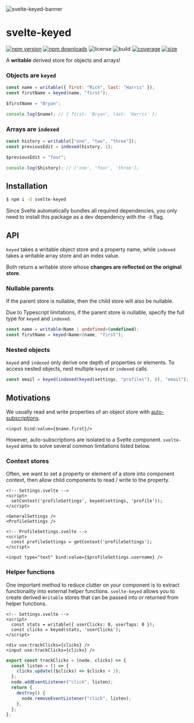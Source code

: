 ![svelte-keyed-banner](https://user-images.githubusercontent.com/42545742/145455110-0d90603a-5fb3-453a-a9ea-7c4e3b443913.png)

# svelte-keyed

[![npm version](http://img.shields.io/npm/v/svelte-keyed.svg)](https://www.npmjs.com/package/svelte-keyed)
[![npm downloads](https://img.shields.io/npm/dm/svelte-keyed.svg)](https://www.npmjs.com/package/svelte-keyed)
![license](https://img.shields.io/npm/l/svelte-keyed)
![build](https://img.shields.io/github/workflow/status/bryanmylee/svelte-keyed/publish)
[![coverage](https://coveralls.io/repos/github/bryanmylee/svelte-keyed/badge.svg?branch=main)](https://coveralls.io/github/bryanmylee/svelte-keyed?branch=main)
[![size](https://img.shields.io/bundlephobia/min/svelte-keyed)](https://bundlephobia.com/result?p=svelte-keyed)

A **writable** derived store for objects and arrays!

### Objects are `keyed`

```js
const name = writable({ first: "Rich", last: "Harris" });
const firstName = keyed(name, "first");

$firstName = "Bryan";

console.log($name); // { first: 'Bryan', last: 'Harris' };
```

### Arrays are `indexed`

```js
const history = writable(["one", "two", "three"]);
const previousEdit = indexed(history, 1);

$previousEdit = "four";

console.log($history); // ['one', 'four', 'three'];
```

## Installation

```bash
$ npm i -D svelte-keyed
```

Since Svelte automatically bundles all required dependencies, you only need to install this package as a dev dependency with the `-D` flag.

## API

`keyed` takes a writable object store and a property name, while `indexed` takes a writable array store and an index value.

Both return a writable store whose **changes are reflected on the original store**.

### Nullable parents

If the parent store is nullable, then the child store will also be nullable.

Due to Typescript limitations, if the parent store is nullable, specify the full type for `keyed` and `indexed`.

```ts
const name = writable<Name | undefined>(undefined);
const firstName = keyed<Name>(name, "first");
```

### Nested objects

`keyed` and `indexed` only derive one depth of properties or elements. To access nested objects, nest multiple `keyed` or `indexed` calls.

```js
const email = keyed(indexed(keyed(settings, "profiles"), 0), "email");
```

## Motivations

We usually read and write properties of an object store with [auto-subscriptions](https://svelte.dev/tutorial/auto-subscriptions).

```svelte
<input bind:value={$name.first}/>
```

However, auto-subscriptions are isolated to a Svelte component. `svelte-keyed` aims to solve several common limitations listed below.

### Context stores

Often, we want to set a property or element of a store into component context, then allow child components to read / write to the property.

```svelte
<!-- Settings.svelte -->
<script>
  setContext('profileSettings', keyed(settings, 'profile'));
</script>

<GeneralSettings />
<ProfileSettings />
```

```svelte
<!-- ProfileSettings.svelte -->
<script>
  const profileSettings = getContext('profileSettings');
</script>

<input type="text" bind:value={$profileSettings.username} />
```

### Helper functions

One important method to reduce clutter on your component is to extract functionality into external helper functions. `svelte-keyed` allows you to create derived `Writable` stores that can be passed into or returned from helper functions.

```svelte
<!-- Settings.svelte -->
<script>
  const stats = writable({ userClicks: 0, userTaps: 0 });
  const clicks = keyed(stats, 'userClicks');
</script>

<div use:trackClicks={clicks} />
<input use:trackClicks={clicks} />
```

```js
export const trackClicks = (node, clicks) => {
  const listen = () => {
    clicks.update(($clicks) => $clicks + 1);
  };
  node.addEventListener("click", listen);
  return {
    destroy() {
      node.removeEventListener("click", listen);
    },
  };
};
```
